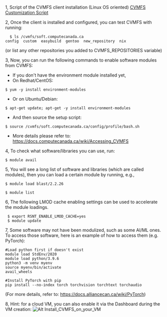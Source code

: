 

1, Script of the CVMFS client installation (Linux OS oriented)
  [CVMFS Customization Script](https://github.com/ualberta-rcg/public/blob/master/cloud-bootcamp/CVMFS/basic_setup.sh)
  
2, Once the client is installed and configured, you can test CVMFS with running:

```
  $ ls /cvmfs/soft.computecanada.ca
config  custom  easybuild  gentoo  new_repository  nix
```
(or list any other repositories you added to CVMFS_REPOSITORIES variable)


3, Now, you can run the following commands to enable software modules from CVMFS:

* If you don't have the environment module installed yet,
* On Redhat/CentOS: 

`$ yum -y install environment-modules`

* Or on Ubuntu/Debian: 

`$ apt-get update; apt-get -y install environment-modules`

* And then source the setup script:

`$ source /cvmfs/soft.computecanada.ca/config/profile/bash.sh`

* More details please refer to: https://docs.computecanada.ca/wiki/Accessing_CVMFS

4, To check what software/libraries you can use, run:

`$ module avail`

5, You will see a long list of software and libraries (which are called modules), then you can load a certain module by running, e.g., 

`$ module load blast/2.2.26`

`$ module list`

6, The following LMOD cache enabling settings can be used to accelerate the module loadings.

```
 $ export RSNT_ENABLE_LMOD_CACHE=yes
 $ module update
```

7, Some software may not have been modulized, such as some AI/ML ones. To access those software, here is an example of how to access them (e.g. PyTorch):
```
#Load python first if doesn't exist
module load StdEnv/2020
module load python/3.9.6
python3 -m venv myenv
source myenv/bin/activate
avail_wheels

#Install PyTorch with pip
pip install --no-index torch torchvision torchtext torchaudio
```
(For more details, refer to: https://docs.alliancecan.ca/wiki/PyTorch)

8, Hint: for a cloud VM, you can also enable it via the Dashboard during the VM creation:
  ![Alt Install_CVMFS_on_your_VM](https://user-images.githubusercontent.com/73720293/97760381-a80ae600-1ac8-11eb-904f-5861c93d6bd8.png)

